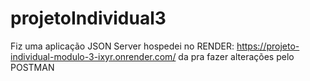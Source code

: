 # projetoIndividual3
Fiz uma aplicação JSON Server
hospedei no RENDER: https://projeto-individual-modulo-3-ixyr.onrender.com/
da pra fazer alterações pelo POSTMAN
